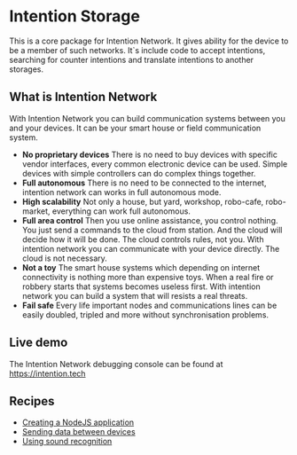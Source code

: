 # Intention Storage
This is a core package for Intention Network. It gives ability for the device
to be a member of such networks.
It`s include code to accept intentions, searching for counter intentions and translate
intentions to another storages. 

## What is Intention Network
With Intention Network you can build communication systems between you 
and your devices. It can be your smart house or field communication system.
+ **No proprietary devices** There is no need to buy devices with specific vendor interfaces,
every common electronic device can be used. Simple devices with simple controllers can do
complex things together.
+ **Full autonomous** There is no need to be connected to the internet, intention network 
can works in full autonomous mode.
+ **High scalability** Not only a house, but yard, workshop, robo-cafe, robo-market,
everything can work full autonomous.
+ **Full area control** Then you use online assistance, you control nothing. 
You just send a commands to the cloud from station. And the cloud will decide
how it will be done. The cloud controls rules, not you. With intention network you
can communicate with your device directly. The cloud is not necessary.
+ **Not a toy** The smart house systems which depending on internet connectivity
is nothing more than expensive toys. When a real fire or robbery starts that systems 
becomes useless first. With intention network you can build a system that will resists
a real threats.
+ **Fail safe** Every life important nodes and communications lines 
can be easily doubled, tripled and more without synchronisation problems. 
 
## Live demo
The Intention Network debugging console can be found at https://intention.tech

## Recipes
+ [Creating a NodeJS application](docs/recipes/creating-nodejs-application.md)
+ [Sending data between devices](docs/recipes/sending-data-between-devices.md)
+ [Using sound recognition](docs/recipes/using-sound-recognition.md)